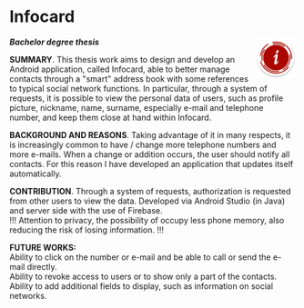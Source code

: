 # Infocard 
***<i>Bachelor degree thesis</i>*** <img align=right src="https://github.com/giadagabriele/Infocard/blob/master/app/src/main/res/mipmap-hdpi/logo_round.png">

**SUMMARY**. This thesis work aims to design and develop an Android application, called Infocard, able to better manage contacts through a "smart" address book with some references to typical social network functions. In particular, through a system of requests, it is possible to view the personal data of users, such as profile picture, nickname, name, surname, especially e-mail and telephone number, and keep them close at hand within Infocard.

**BACKGROUND AND REASONS**. Taking advantage of it in many respects, it is increasingly common to have / change more telephone numbers and more e-mails. When a change or addition occurs, the user should notify all contacts. For this reason I have developed an application that updates itself automatically.

**CONTRIBUTION**. Through a system of requests, authorization is requested from other users to view the data. Developed via Android Studio (in Java) and server side with the use of Firebase.
<br> !!! Attention to privacy, the possibility of occupy less phone memory, also reducing the risk of losing information. !!!

**FUTURE WORKS:**<br>
Ability to click on the number or e-mail and be able to call or send the e-mail directly.<br>
Ability to revoke access to users or to show only a part of the contacts.<br>
Ability to add additional fields to display, such as information on social networks.
